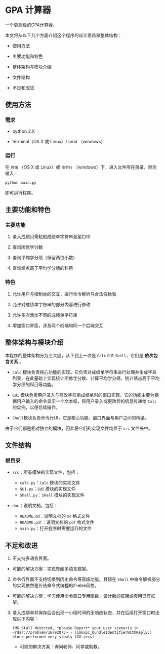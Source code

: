 # GPA 计算器

一个更高级的GPA计算器。

本文将从以下几个方面介绍这个程序的设计思路和整体结构：

- 使用方法

- 主要功能和特色

- 整体架构与模块介绍

- 文件结构

- 不足和改进

## 使用方法

### 需求

- python 3.X

- terminal（OS X 或 Linux）/ cmd （windows）

### 运行

在 `终端` （OS X 或 Linux）或 `命令行` （windows）下，进入文件所在目录，然后输入：

```bash
python main.py
```

即可运行程序。

## 主要功能和特色

### 主要功能

1. 录入成绩只需粘贴成绩单字符串至窗口中

2. 查询所修学分数

3. 查询平均学分绩（保留两位小数）

4. 查询绩点高于平均学分绩的科目

### 特色

1. 允许用户与控制台的交互，进行命令解析与合法性检验

2. 允许对成绩单字符串的部分内容进行修改

3. 允许多次添加不同的成绩单字符串

4. 增加窗口界面，涉及两个前端和同一个后端交互

## 整体架构与模块介绍

本程序的整体架构分为三大层，从下到上一次是 `Calc` `GUI` `Shell`，它们是 **依次包含关系** 。

- `Calc` 模块负责核心功能的实现。它负责对成绩单字符串进行处理并生成字典列表，在此基础上实现统计所修学分数、计算平均学分绩、统计绩点高于平均学分绩的科目等功能。

- `GUI` 模块负责用户录入与修改字符串成绩单时的窗口实现。它的功能主要为根据用户输入的命令显示一个文本框，将用户录入或更改后的信息传递给 `Calc` 的实例，以便后续操作。

- `Shell`模块负责命令行UI，它是核心功能、窗口界面与用户之间的桥梁。

由于它们都是相对独立的模块，因此将它们的实现文件均置于 `src` 文件夹中。

## 文件结构

### 根目录

- `src`：所有模块的实现文件，包括：
  - `calc.py`：`Calc` 模块的实现文件
  - `GUI.py`：`GUI` 模块的实现文件
  - `Shell.py`：`Shell` 模块的实现文件

- `doc`：说明文档，包括：
  -  `README.md`：说明文档的 `md` 格式文件
  -  `README.pdf`：说明文档的 `pdf` 格式文件
  -  `main.py`：打开程序时需要运行的文件

## 不足和改进

1. 不支持多语言界面。
  - 可能的解决方案：实现界面多语言框架。
2. 命令行界面不支持切换到历史命令等高级功能。且现在 `Shell` 中命令解析部分的实现依然是传统命令式编程的if-else风格。
  - 可能的解决方案：学习使用命令窗口专用函数，设计新的框架或套用已有框架。
3. 录入成绩单并保存后会出现一小段时间的无响应状态，并在后续打开窗口时出现以下内容：

   ```
   IMK Stall detected, *please Report* your user scenario in <rdar://problem/16792073> - (imkxpc_bundleIdentifierWithReply:) block performed very slowly (XX secs)
   ```

   - 可能的解决方案：询问老师、同学或助教。